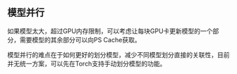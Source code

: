 ## 模型并行

如果模型太大，超过GPU内存限制，可以考虑让每块GPU卡更新模型的一个部分，需要模型的其余部分可以向PS Cache获取。

模型并行的难点在于如何更好的划分模型，减少不同模型划分直接的关联性，目前并无统一方案，可以先在Torch支持手动划分模型的功能。

